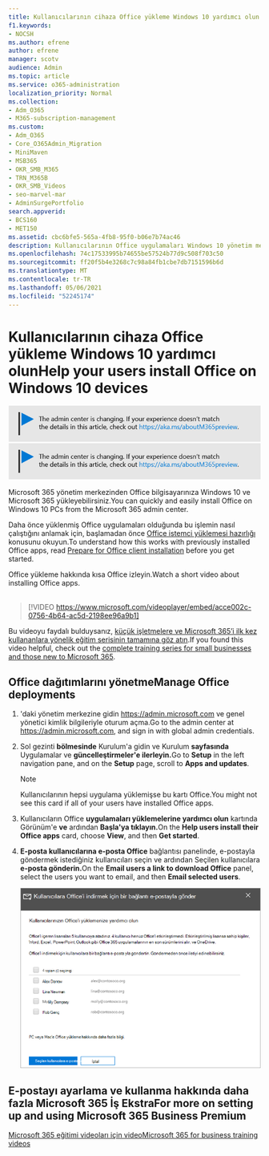 ```yaml
---
title: Kullanıcılarının cihaza Office yükleme Windows 10 yardımcı olun
f1.keywords:
- NOCSH
ms.author: efrene
author: efrene
manager: scotv
audience: Admin
ms.topic: article
ms.service: o365-administration
localization_priority: Normal
ms.collection:
- Adm_O365
- M365-subscription-management
ms.custom:
- Adm_O365
- Core_O365Admin_Migration
- MiniMaven
- MSB365
- OKR_SMB_M365
- TRN_M365B
- OKR_SMB_Videos
- seo-marvel-mar
- AdminSurgePortfolio
search.appverid:
- BCS160
- MET150
ms.assetid: cbc6bfe5-565a-4fb8-95f0-b06e7b74ac46
description: Kullanıcılarının Office uygulamaları Windows 10 yönetim merkezinden Office bilgisayarınıza Windows 10 kolayca yüklemelerini Microsoft 365.
ms.openlocfilehash: 74c17533995b74655be57524b77d9c508f703c50
ms.sourcegitcommit: ff20f5b4e3268c7c98a84fb1cbe7db7151596b6d
ms.translationtype: MT
ms.contentlocale: tr-TR
ms.lasthandoff: 05/06/2021
ms.locfileid: "52245174"
---
```

# <a name="help-your-users-install-office-on-windows-10-devices"></a><span data-ttu-id="68d9c-103">Kullanıcılarının cihaza Office yükleme Windows 10 yardımcı olun</span><span class="sxs-lookup"><span data-stu-id="68d9c-103">Help your users install Office on Windows 10 devices</span></span>

<span data-ttu-id="68d9c-104">[![Yönetim merkezinin değiştiğini size bildirmeye yarayan etiket ve daha fazla ayrıntıyı aka.ms/aboutM365preview sayfasında bulabilirsiniz.](../media/m365admincenterchanging.png)](/office365/admin/microsoft-365-admin-center-preview)</span><span class="sxs-lookup"><span data-stu-id="68d9c-104">[![Label to let you know the admin center is changing and you can find more details at aka.ms/aboutM365preview.](../media/m365admincenterchanging.png)](/office365/admin/microsoft-365-admin-center-preview)</span></span>

<span data-ttu-id="68d9c-105">Microsoft 365 yönetim merkezinden Office bilgisayarınıza Windows 10 ve Microsoft 365 yükleyebilirsiniz.</span><span class="sxs-lookup"><span data-stu-id="68d9c-105">You can quickly and easily install Office on Windows 10 PCs from the Microsoft 365 admin center.</span></span>
  
<span data-ttu-id="68d9c-106">Daha önce yüklenmiş Office uygulamaları olduğunda bu işlemin nasıl çalıştığını anlamak için, başlamadan önce [Office istemci yüklemesi hazırlığı](prepare-for-office-client-deployment.md) konusunu okuyun.</span><span class="sxs-lookup"><span data-stu-id="68d9c-106">To understand how this works with previously installed Office apps, read [Prepare for Office client installation](prepare-for-office-client-deployment.md) before you get started.</span></span>

<span data-ttu-id="68d9c-107">Office yükleme hakkında kısa Office izleyin.</span><span class="sxs-lookup"><span data-stu-id="68d9c-107">Watch a short video about installing Office apps.</span></span><br><br>

> [!VIDEO https://www.microsoft.com/videoplayer/embed/acce002c-0756-4b64-ac5d-2198ee96a9b1] 

<span data-ttu-id="68d9c-108">Bu videoyu faydalı bulduysanız, [küçük işletmelere ve Microsoft 365’i ilk kez kullananlara yönelik eğitim serisinin tamamına göz atın](../business-video/index.yml).</span><span class="sxs-lookup"><span data-stu-id="68d9c-108">If you found this video helpful, check out the [complete training series for small businesses and those new to Microsoft 365](../business-video/index.yml).</span></span>

## <a name="manage-office-deployments"></a><span data-ttu-id="68d9c-109">Office dağıtımlarını yönetme</span><span class="sxs-lookup"><span data-stu-id="68d9c-109">Manage Office deployments</span></span>

1. <span data-ttu-id="68d9c-110">'daki yönetim merkezine gidin <a href="https://go.microsoft.com/fwlink/p/?linkid=2024339" target="_blank">https://admin.microsoft.com</a> ve genel yönetici kimlik bilgileriyle oturum açma.</span><span class="sxs-lookup"><span data-stu-id="68d9c-110">Go to the admin center at <a href="https://go.microsoft.com/fwlink/p/?linkid=2024339" target="_blank">https://admin.microsoft.com</a>, and sign in with global admin credentials.</span></span> 

2. <span data-ttu-id="68d9c-111">Sol gezinti **bölmesinde** Kurulum'a gidin ve Kurulum **sayfasında** Uygulamalar ve **güncelleştirmeler'e ilerleyin.**</span><span class="sxs-lookup"><span data-stu-id="68d9c-111">Go to **Setup** in the left navigation pane, and on the **Setup** page, scroll to **Apps and updates**.</span></span>
    > [!NOTE]
    > <span data-ttu-id="68d9c-112">Kullanıcılarının hepsi uygulama yüklemişse bu kartı Office.</span><span class="sxs-lookup"><span data-stu-id="68d9c-112">You might not see this card if all of your  users have installed Office apps.</span></span>
  
3. <span data-ttu-id="68d9c-113">Kullanıcıların Office **uygulamaları yüklemelerine yardımcı olun** kartında Görünüm'e **ve** ardından **Başla'ya tıklayın.**</span><span class="sxs-lookup"><span data-stu-id="68d9c-113">On the **Help users install their Office apps** card, choose **View**, and then **Get started**.</span></span>
    
4. <span data-ttu-id="68d9c-114">**E-posta kullanıcılarına e-posta Office** bağlantısı panelinde, e-postayla göndermek istediğiniz kullanıcıları seçin ve ardından Seçilen kullanıcılara **e-posta gönderin.**</span><span class="sxs-lookup"><span data-stu-id="68d9c-114">On the **Email users a link to download Office** panel, select the users you want to email, and then **Email selected users**.</span></span>

   ![İndirme bağlantısı içeren e-posta Office seçin.](../media/sendemailtousers.png)

## <a name="for-more-on-setting-up-and-using-microsoft-365-business-premium"></a><span data-ttu-id="68d9c-116">E-postayı ayarlama ve kullanma hakkında daha fazla Microsoft 365 İş Ekstra</span><span class="sxs-lookup"><span data-stu-id="68d9c-116">For more on setting up and using Microsoft 365 Business Premium</span></span>

[<span data-ttu-id="68d9c-117">Microsoft 365 eğitimi videoları için video</span><span class="sxs-lookup"><span data-stu-id="68d9c-117">Microsoft 365 for business training videos</span></span>](../business-video/index.yml)